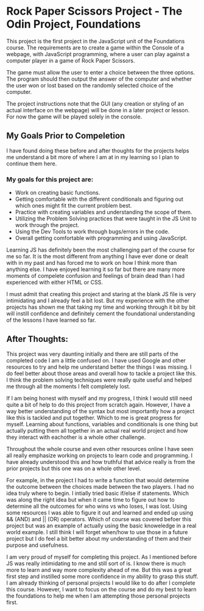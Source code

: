 # Rock Paper Scissors Project - The Odin Project, Foundations

This project is the first project in the JavaScript unit of the Foundations course. The requirements are to create a game within the Console of a webpage, with JavaScript programming, where a user can play against a computer player in a game of Rock Paper Scissors. 

The game must allow the user to enter a choice between the three options. The program should then output the answer of the computer and whether the user won or lost based on the randomly selected choice of the computer. 

The project instructions note that the GUI (any creation or styling of an actual interface on the webpage) will be done in a later project or lesson. For now the game will be played solely in the console. 

## My Goals Prior to Compeletion

I have found doing these before and after thoughts for the projects helps me understand a bit more of where I am at in my learning so I plan to continue them here. 

### My goals for this project are:
* Work on creating basic functions. 
* Getting comfortable with the different conditionals and figuring out which ones might fit the current problem best. 
* Practice with creating variables and understanding the scope of them. 
* Utilizing the Problem Solving practices that were taught in the JS Unit to work through the project.
* Using the Dev Tools to work through bugs/errors in the code.
* Overall getting comfortable with programming and using JavaScript. 

Learning JS has definitely been the most challenging part of the course for me so far. It is the most different from anything I have ever done or dealt with in my past and has forced me to work on how I think more than anything else. I have enjoyed learning it so far but there are many more moments of compelete confusion and feelings of brain dead than I had experienced with either HTML or CSS. 

I must admit that creating this project and staring at the blank JS file is very intimidating and I already feel a bit lost. But my experience with the other projects has shown me that taking my time and working through it bit by bit will instill confidence and definitely cement the foundational understanding of the lessons I have learned so far. 

## After Thoughts:

This project was very daunting initially and there are still parts of the completed code I am a little confused on. I have used Google and other resources to try and help me understand better the things I was missing. I do feel better about those areas and overall how to tackle a project like this. I think the problem solving techniques were really quite useful and helped me through all the moments I felt completely lost. 

If I am being honest with myself and my progress, I think I would still need quite a bit of help to do this project from scratch again. However, I have a way better understanding of the syntax but most importantly how a project like this is tackled and put together. Which to me is great progress for myself. Learning about functions, variables and conditionals is one thing but actually putting them all together in an actual real world project and how they interact with eachother is a whole other challenge. 

Throughout the whole course and even other resources online I have seen all really emphasize working on projects to learn code and programming. I have already understood this and how truthful that advice really is from the prior projects but this one was on a whole other level. 

For example, in the project I had to write a function that would determine the outcome between the choices made between the two players. I had no idea truly where to begin. I intially tried basic if/else if statements. Which was along the right idea but when it came time to figure out how to determine all the outcomes for who wins vs who loses, I was lost. Using some resources I was able to figure it out and learned and ended up using && (AND) and || (OR) operators. Which of course was covered befoer this project but was an example of actually using the basic knoweledge in a real world example. I still think I will forget when/how to use those in a future project but I do feel a bit better about my understanding of them and their purpose and usefulness. 

I am very proud of myself for completing this project. As I mentioned before JS was really intimidating to me and still sort of is. I know there is much more to learn and way more complexity ahead of me. But this was a great first step and instilled some more confidence in my ability to grasp this stuff. I am already thinking of personal projects I would like to do after I complete this course. However, I want to focus on the course and do my best to learn the foundations to help me when I am attempting those personal projects first.  